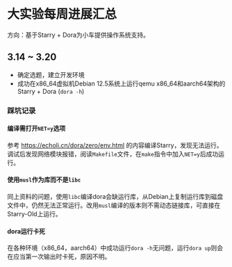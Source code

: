 # 大实验每周进展汇总

方向：基于Starry + Dora为小车提供操作系统支持。

## 3.14 ~ 3.20

- 确定选题，建立开发环境
- 成功在x86_64虚拟机Debian 12.5系统上运行qemu x86_64和aarch64架构的Starry + Dora (`dora -h`)

### 踩坑记录

#### 编译需打开`NET=y`选项

参考 https://echoli.cn/dora/zero/env.html 的内容编译Starry，发现无法运行。调试后发现网络模块报错，阅读`Makefile`文件，在`make`指令中加入`NET=y`后成功运行。

#### 使用`musl`作为库而不是`libc`

同上资料的问题，使用`libc`编译dora会缺运行库，从Debian上复制运行库到磁盘文件中，仍然无法正常运行。改用`musl`编译的版本则不需动态链接库，可直接在Starry-Old上运行。

#### dora运行卡死

在各种环境（x86_64，aarch64）中成功运行`dora -h`无问题，运行`dora up`则会在应当第一次输出时卡死，原因不明。
